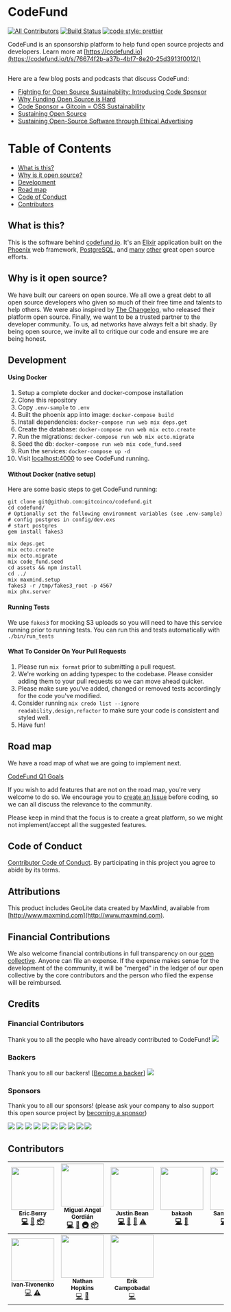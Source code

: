 # CodeFund

[![All Contributors](https://img.shields.io/badge/all_contributors-10-orange.svg?style=flat-square)](#contributors)
[![Build Status](https://travis-ci.org/gitcoinco/codefund.svg?branch=master)](https://travis-ci.org/codesponsor/web)
[![code style: prettier](https://img.shields.io/badge/code_style-prettier-ff69b4.svg?style=flat-square)](https://github.com/prettier/prettier)

CodeFund is an sponsorship platform to help fund open source projects and developers. Learn more at [https://codefund.io](https://codefund.io/t/s/76674f2b-a37b-4bf7-8e20-25d3913f0012/)

<img src="https://codefund.io/t/p/76674f2b-a37b-4bf7-8e20-25d3913f0012/pixel.png" width="1" height="1" style="width: 1px; height: 1px;" />

Here are a few blog posts and podcasts that discuss CodeFund:

- [Fighting for Open Source Sustainability: Introducing Code Sponsor](https://medium.com/code-sponsor/fighting-for-open-source-sustainability-introducing-code-sponsor-577e0ccca025)
- [Why Funding Open Source is Hard](https://medium.com/@codesponsor/why-funding-open-source-is-hard-652b7055569d)
- [Code Sponsor + Gitcoin = OSS Sustainability](https://medium.com/gitcoin/code-sponsor-gitcoin-oss-sustainability-5684c4adf4b4)
- [Sustaining Open Source](https://startupcto.io/podcast/0-57-sustaining-open-source-w-eric-berry-codesponsor-io/)
- [Sustaining Open-Source Software through Ethical Advertising](https://devchat.tv/js-jabber/jsj-281-codesponsor-sustaining-open-source-software-ethical-advertising-eric-berry)

# Table of Contents

- [What is this?](#what-is-this)
- [Why is it open source?](#why-is-it-open-source)
- [Development](#development)
- [Road map](#road-map)
- [Code of Conduct](#code-of-conduct)
- [Contributors](#contributors)

## What is this?

This is the software behind [codefund.io](https://codefund.io/t/s/76674f2b-a37b-4bf7-8e20-25d3913f0012/). It's an [Elixir](http://elixir-lang.org) application built on the [Phoenix](http://www.phoenixframework.org) web framework, [PostgreSQL](https://www.postgresql.org), and [many](https://github.com/gitcoinco/codefund/blob/master/mix.exs#L42) [other](https://github.com/gitcoinco/codefund/blob/master/assets/package.json) great open source efforts.

## Why is it open source?

We have built our careers on open source. We all owe a great debt to all open source developers who
given so much of their free time and talents to help others. We were also inspired by [The Changelog](https://github.com/thechangelog/changelog.com),
who released their platform open source. Finally, we want to be a trusted partner to the developer
community. To us, ad networks have always felt a bit shady. By being open source, we invite all to
critique our code and ensure we are being honest.

## Development

#### Using Docker

1.  Setup a complete docker and docker-compose installation
1.  Clone this repository
1.  Copy `.env-sample` to `.env`
1.  Built the phoenix app into image: `docker-compose build`
1.  Install dependencies: `docker-compose run web mix deps.get`
1.  Create the database: `docker-compose run web mix ecto.create`
1.  Run the migrations: `docker-compose run web mix ecto.migrate`
1.  Seed the db: `docker-compose run web mix code_fund.seed`
1.  Run the services: `docker-compose up -d`
1.  Visit [localhost:4000](http://localhost:4000) to see CodeFund running.

#### Without Docker (native setup)

Here are some basic steps to get CodeFund running:

```shell
git clone git@github.com:gitcoinco/codefund.git
cd codefund/
# Optionally set the following environment variables (see .env-sample)
# config postgres in config/dev.exs
# start postgres
gem install fakes3

mix deps.get
mix ecto.create
mix ecto.migrate
mix code_fund.seed
cd assets && npm install
cd ../
mix maxmind.setup
fakes3 -r /tmp/fakes3_root -p 4567
mix phx.server
```

#### Running Tests
We use `fakes3` for mocking S3 uploads so you will need to have this service running prior to running tests.
You can run this and tests automatically with `./bin/run_tests`

#### What To Consider On Your Pull Requests

1.  Please run `mix format` prior to submitting a pull request.
2.  We're working on adding typespec to the codebase. Please consider adding them to your pull requests so we can move ahead quicker.
3.  Please make sure you've added, changed or removed tests accordingly for the code you've modified.
4.  Consider running `mix credo list --ignore readability,design,refactor` to make sure your code is consistent and styled well.
5.  Have fun!

## Road map

We have a road map of what we are going to implement next.

[CodeFund Q1 Goals](https://github.com/gitcoinco/codefund/issues/1)

If you wish to add features that are not on the road map, you're very welcome to do so. We encourage you to
[create an Issue](https://github.com/gitcoinco/codefund/issues/new)
before coding, so we can all discuss the relevance to the community.

Please keep in mind that the focus is to create a great platform, so we might not implement/accept all the suggested features.

## Code of Conduct

[Contributor Code of Conduct](https://github.com/gitcoinco/codefund/blob/master/CODE_OF_CONDUCT.md). By participating in this project you agree to abide by its terms.

## Attributions

This product includes GeoLite data created by MaxMind, available from [http://www.maxmind.com](http://www.maxmind.com).

## Financial Contributions

We also welcome financial contributions in full transparency on our [open collective](https://opencollective.com/codefund).
Anyone can file an expense. If the expense makes sense for the development of the community, it will be "merged" in the ledger of our open collective by the core contributors and the person who filed the expense will be reimbursed.

## Credits

### Financial Contributors

Thank you to all the people who have already contributed to CodeFund!
<a href="graphs/contributors"><img src="https://opencollective.com/codefund/contributors.svg?width=890" /></a>

### Backers
 
Thank you to all our backers! [[Become a backer](https://opencollective.com/codefund#backer)]
 <a href="https://opencollective.com/codefund#backers" target="_blank"><img src="https://opencollective.com/codefund/backers.svg?width=890"></a>
 
### Sponsors
 
Thank you to all our sponsors! (please ask your company to also support this open source project by [becoming a sponsor](https://opencollective.com/codefund#sponsor))
 
 <a href="https://opencollective.com/codefund/sponsor/0/website" target="_blank"><img src="https://opencollective.com/codefund/sponsor/0/avatar.svg"></a>
<a href="https://opencollective.com/codefund/sponsor/1/website" target="_blank"><img src="https://opencollective.com/codefund/sponsor/1/avatar.svg"></a>
<a href="https://opencollective.com/codefund/sponsor/2/website" target="_blank"><img src="https://opencollective.com/codefund/sponsor/2/avatar.svg"></a>
<a href="https://opencollective.com/codefund/sponsor/3/website" target="_blank"><img src="https://opencollective.com/codefund/sponsor/3/avatar.svg"></a>
<a href="https://opencollective.com/codefund/sponsor/4/website" target="_blank"><img src="https://opencollective.com/codefund/sponsor/4/avatar.svg"></a>
<a href="https://opencollective.com/codefund/sponsor/5/website" target="_blank"><img src="https://opencollective.com/codefund/sponsor/5/avatar.svg"></a>
<a href="https://opencollective.com/codefund/sponsor/6/website" target="_blank"><img src="https://opencollective.com/codefund/sponsor/6/avatar.svg"></a>
<a href="https://opencollective.com/codefund/sponsor/7/website" target="_blank"><img src="https://opencollective.com/codefund/sponsor/7/avatar.svg"></a>
<a href="https://opencollective.com/codefund/sponsor/8/website" target="_blank"><img src="https://opencollective.com/codefund/sponsor/8/avatar.svg"></a>
<a href="https://opencollective.com/codefund/sponsor/9/website" target="_blank"><img src="https://opencollective.com/codefund/sponsor/9/avatar.svg"></a>

## Contributors

<!-- ALL-CONTRIBUTORS-LIST:START - Do not remove or modify this section -->
<!-- prettier-ignore -->
| [<img src="https://avatars2.githubusercontent.com/u/12481?v=4" width="100px;"/><br /><sub><b>Eric Berry</b></sub>](https://codefund.io)<br />[💻](https://github.com/codesponsor/web/commits?author=coderberry "Code") [📖](https://github.com/codesponsor/web/commits?author=coderberry "Documentation") [📦](#platform-coderberry "Packaging/porting to new platform") | [<img src="https://avatars1.githubusercontent.com/u/660973?v=4" width="100px;"/><br /><sub><b>Miguel Angel Gordián</b></sub>](http://zoek1.github.com)<br />[💻](https://github.com/codesponsor/web/commits?author=zoek1 "Code") [📖](https://github.com/codesponsor/web/commits?author=zoek1 "Documentation") [🚇](#infra-zoek1 "Infrastructure (Hosting, Build-Tools, etc)") [📦](#platform-zoek1 "Packaging/porting to new platform") | [<img src="https://avatars3.githubusercontent.com/u/1427179?v=4" width="100px;"/><br /><sub><b>Justin Bean</b></sub>](http://stareintothebeard.github.io/)<br />[💻](https://github.com/codesponsor/web/commits?author=StareIntoTheBeard "Code") [📖](https://github.com/codesponsor/web/commits?author=StareIntoTheBeard "Documentation") [🤔](#ideas-StareIntoTheBeard "Ideas, Planning, & Feedback") [⚠️](https://github.com/codesponsor/web/commits?author=StareIntoTheBeard "Tests") | [<img src="https://avatars1.githubusercontent.com/u/4920000?v=4" width="100px;"/><br /><sub><b>bakaoh</b></sub>](https://github.com/bakaoh)<br />[💻](https://github.com/codesponsor/web/commits?author=bakaoh "Code") [📖](https://github.com/codesponsor/web/commits?author=bakaoh "Documentation") | [<img src="https://avatars0.githubusercontent.com/u/3855429?v=4" width="100px;"/><br /><sub><b>Samuel Volin</b></sub>](http://untra.io)<br />[💻](https://github.com/codesponsor/web/commits?author=untra "Code") [🚇](#infra-untra "Infrastructure (Hosting, Build-Tools, etc)") [🔧](#tool-untra "Tools") | [<img src="https://avatars2.githubusercontent.com/u/6059356?v=4" width="100px;"/><br /><sub><b>Limon Monte</b></sub>](https://limonte.github.io)<br />[🐛](https://github.com/codesponsor/web/issues?q=author%3Alimonte "Bug reports") [💻](https://github.com/codesponsor/web/commits?author=limonte "Code") | [<img src="https://avatars2.githubusercontent.com/u/7039523?v=4" width="100px;"/><br /><sub><b>Arun Kumar</b></sub>](https://github.com/arun1595)<br />[💻](https://github.com/codesponsor/web/commits?author=arun1595 "Code") [📖](https://github.com/codesponsor/web/commits?author=arun1595 "Documentation") |
| :---: | :---: | :---: | :---: | :---: | :---: | :---: |
| [<img src="https://avatars1.githubusercontent.com/u/2035357?v=4" width="100px;"/><br /><sub><b>Ivan Tivonenko</b></sub>](https://github.com/darkdarkdragon)<br />[💻](https://github.com/codesponsor/web/commits?author=darkdarkdragon "Code") [⚠️](https://github.com/codesponsor/web/commits?author=darkdarkdragon "Tests") | [<img src="https://avatars2.githubusercontent.com/u/32920?v=4" width="100px;"/><br /><sub><b>Nathan Hopkins</b></sub>](https://twitter.com/@hopsoft)<br />[💻](https://github.com/codesponsor/web/commits?author=hopsoft "Code") [📖](https://github.com/codesponsor/web/commits?author=hopsoft "Documentation") | [<img src="https://avatars3.githubusercontent.com/u/6124435?v=4" width="100px;"/><br /><sub><b>Erik Campobadal</b></sub>](https://erik.cat)<br />[💻](https://github.com/codesponsor/web/commits?author=ConsoleTVs "Code") |
<!-- ALL-CONTRIBUTORS-LIST:END -->
